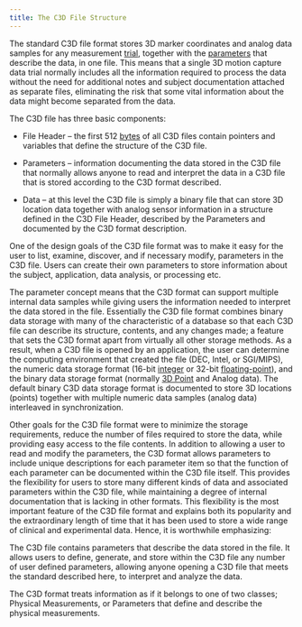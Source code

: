 ```yaml
---
title: The C3D File Structure
---
```


The standard C3D file format stores 3D marker coordinates and analog data samples for any measurement [trial](/glossary-of-terms#trial), together with the [parameters](/glossary-of-terms#parameters) that describe the data, in one file.  This means that a single 3D motion capture data trial normally includes all the information required to process the data without the need for additional notes and subject documentation attached as separate files, eliminating the risk that some vital information about the data might become separated from the data.

The C3D file has three basic components:

- File Header – the first 512 [bytes](/glossary-of-terms#bytes) of all C3D files contain pointers and variables that define the structure of the C3D file.

- Parameters – information documenting the data stored in the C3D file that normally allows anyone to read and interpret the data in a C3D file that is stored according to the C3D format described.

- Data – at this level the C3D file is simply a binary file that can store 3D location data together with analog sensor information in a structure defined in the C3D File Header, described by the Parameters and documented by the C3D format description.

One of the design goals of the C3D file format was to make it easy for the user to list, examine, discover, and if necessary modify, parameters in the C3D file.  Users can create their own parameters to store information about the subject, application, data analysis, or processing etc.

The parameter concept means that the C3D format can support multiple internal data samples while giving users the information needed to interpret the data stored in the file. Essentially the C3D file format combines binary data storage with many of the characteristic of a database so that each C3D file can describe its structure, contents, and any changes made; a feature that sets the C3D format apart from virtually all other storage methods. As a result, when a C3D file is opened by an application, the user can determine the computing environment that created the file (DEC, Intel, or SGI/MIPS), the numeric data storage format (16-bit [integer](/glossary-of-terms#integer) or 32-bit [floating-point](/glossary-of-terms#floating-point)), and the binary data storage format (normally [3D Point](/glossary-of-terms#3d-point) and Analog data).  The default binary C3D data storage format is documented to store 3D locations (points) together with multiple numeric data samples (analog data) interleaved in synchronization.

Other goals for the C3D file format were to minimize the storage requirements, reduce the number of files required to store the data, while providing easy access to the file contents.  In addition to allowing a user to read and modify the parameters, the C3D format allows parameters to include unique descriptions for each parameter item so that the function of each parameter can be documented within the C3D file itself.  This provides the flexibility for users to store many different kinds of data and associated parameters within the C3D file, while maintaining a degree of internal documentation that is lacking in other formats.  This flexibility is the most important feature of the C3D file format and explains both its popularity and the extraordinary length of time that it has been used to store a wide range of clinical and experimental data.  Hence, it is worthwhile emphasizing:

The C3D file contains parameters that describe the data stored in the file.  It allows users to define, generate, and store within the C3D file any number of user defined parameters, allowing anyone opening a C3D file that meets the standard described here, to interpret and analyze the data.

The C3D format treats information as if it belongs to one of two classes; Physical Measurements, or Parameters that define and describe the physical measurements.
